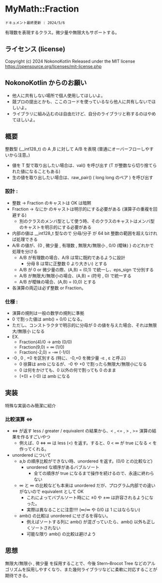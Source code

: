 # MyMath::Fraction 
`ドキュメント最終更新 : 2024/5/6`

有理数を表現するクラス。微少量や無限大もサポートする。

## ライセンス (license)
Copyright (c) 2024 NokonoKotlin
Released under the MIT license
https://opensource.org/licenses/mit-license.php


## NokonoKotlin からのお願い
- 他人に共有しない場所で個人使用してほしいよ。
- 競プロの提出とかも、ここのコードを使っているなら他人に共有しないでほしいよ。
- ライブラリに組み込むのは自由だけど、自分のライブラリと称するのはやめてほしいよ。



## 概要

整数型 (__int128_t) の A ,B に対して A/B を表現 (普通にオーバーフローしやすいから注意。)
 
- 値を T 型で取り出したい場合は、val<T>() を呼び出す (T が整数なら切り捨てられた値になることもある)
- 生の値を取り出したい場合は、raw_pair() ( long long のペア ) を呼び出す 

### 設計 :
- 整数 -> Fraction のキャストは OK は暗黙
- Fraction -> なにか のキャストは明示的にする必要がある (演算子の重複を回避する)
    - 別のクラスのメンバ型として使う時、そのクラスのキャストはメンバ型のキャストを明示的にする必要がある
- 内部の値は __int128_t 型なので 分母/分子 が 64 bit 整数の範囲を超えなければ処理できる
- A/B の値が、{0 , 微少量 , 有理数 , 無限大/無限小 , 0/0 (曖昧) } のどれかで処理を分ける
    - A/B が有理数の場合、A/B は常に既約であるように設計 
        - 分母 B は常に正整数 0 より大きい)  とする
    - A/B が 0 or 微少量の際、(A,B) = (0,1) で統一し、eps_sign で分別する
    - A/B が無限大/無限小の場合、(A,B) = (符号 , 0) で統一する
    - A/B が曖昧の場合、(A,B) = (0,0) とする                
- 各演算の両辺は必ず整数 or Fraction。

### 仕様 : 
- 演算の規則は一般の数学の規則に準拠
- 0 で割った値は amb() = 0/0 になる。
- ただし、コンストラクタで明示的に分母が 0 の値を与えた場合、それは無限大/無限小 になる
- EX. 
    - Fraction(4)/0 → amb (0/0)
    - Fraction(9,0) = ∞ (1/0)
    - Fraction(-2,0) = -∞ (-1/0)
- -0 , 0 , +0 を区別する (特に、-0,+0 を微少量 -ε , ε と呼ぶ)
    - 0 徐算は amb になるが、-0 や +0 で割ったら無限大/無限小になる
    - 0 は何をかけても、0 以外の何で割っても 0 のまま
    - (+0) + (-0) は amb になる


## 実装

特殊な実装のみ簡潔に紹介

### 比較演算 <=> 
- <=> が返す less / greater / equivalent の結果から、< , <= , > , >= 演算の結果を作るすごいやつ
    - 例えば、0 <=> ∞ は less (<) を返す。すると、0 < ∞ が true になる < を作ってくれる。
- unordered について
    - a,b の順序比較ができない時、unordered を返す。(0/0 との比較など)
        - unordered な順序があるバブルソート
            - 全ての順序が true になるまで操作を続けるので、永遠に終わらない
    - ∞ と ∞ の比較なども本来は unordered だが、プログラム内部での違いがないので equivalent として OK
        - これによってバブルソート時にに ±0 や ±∞ は許容されるようになった。
        - 実際は異なることに注意!!!! (∞/∞ や 0/0 は 1 にはならない)
    - amb() の比較は unordered にせざるを得ない。
        - 例えばソートする列に amb() が混ざっていたら、amb() 以外も正しくソートされない
        - 可能な限り amb() の比較は避けよう

## 思想
無限大/無限小 , 微少量 を採用することで、今後 Stern–Brocot Tree などのアルゴリズムを採用しやすくなり、また幾何ライブラリなどに柔軟に対応することが期待できる。